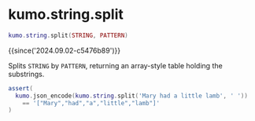 # kumo.string.split

```lua
kumo.string.split(STRING, PATTERN)
```

{{since('2024.09.02-c5476b89')}}

Splits `STRING` by `PATTERN`, returning an array-style table
holding the substrings.

```lua
assert(
  kumo.json_encode(kumo.string.split('Mary had a little lamb', ' '))
    == '["Mary","had","a","little","lamb"]'
)
```



